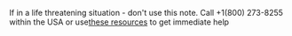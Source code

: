 If in a life threatening situation - don't use this note. Call +1(800) 273-8255 within the USA or use[these resources](https://helpnow.talkspace.com/) to get immediate help
